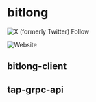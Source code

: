 # bitlong

![X (formerly Twitter) Follow](https://img.shields.io/twitter/follow/:bitlongwallet)

![Website](https://img.shields.io/website?url=bitlong.io)

## bitlong-client

## tap-grpc-api
